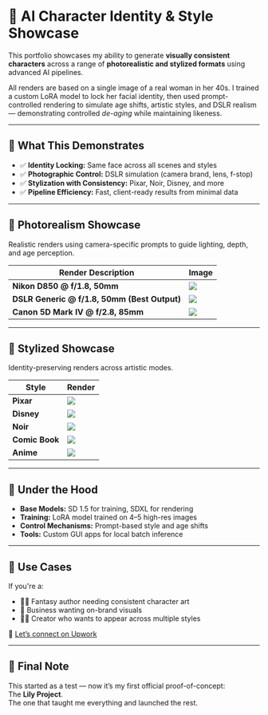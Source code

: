 # 🎨 AI Character Identity & Style Showcase

This portfolio showcases my ability to generate **visually consistent characters** across a range of **photorealistic and stylized formats** using advanced AI pipelines.

All renders are based on a single image of a real woman in her 40s. I trained a custom LoRA model to lock her facial identity, then used prompt-controlled rendering to simulate age shifts, artistic styles, and DSLR realism — demonstrating controlled *de-aging* while maintaining likeness.

---

## 💼 What This Demonstrates

- ✅ **Identity Locking:** Same face across all scenes and styles  
- ✅ **Photographic Control:** DSLR simulation (camera brand, lens, f-stop)  
- ✅ **Stylization with Consistency:** Pixar, Noir, Disney, and more  
- ✅ **Pipeline Efficiency:** Fast, client-ready results from minimal data  

---

## 📸 Photorealism Showcase

Realistic renders using camera-specific prompts to guide lighting, depth, and age perception.

| Render Description                          | Image                                                                |
|---------------------------------------------|-----------------------------------------------------------------------|
| **Nikon D850 @ f/1.8, 50mm**                | ![](https://raw.githubusercontent.com/Todd2112/My-Portfolio/master/Visual-Portfolio/Photorealism_Showcase/Nikon_f1-8_50mm.png)                     |
| **DSLR Generic @ f/1.8, 50mm (Best Output)**| ![](https://raw.githubusercontent.com/Todd2112/My-Portfolio/master/Visual-Portfolio/Photorealism_Showcase/DSLR_f1-8_50mm_Generic.png)             |
| **Canon 5D Mark IV @ f/2.8, 85mm**          | ![](https://raw.githubusercontent.com/Todd2112/My-Portfolio/master/Visual-Portfolio/Photorealism_Showcase/Canon_f2-8_85mm.png)                    |

---

## 🎨 Stylized Showcase

Identity-preserving renders across artistic modes.

| Style        | Render                                                                 |
|--------------|------------------------------------------------------------------------|
| **Pixar**    | ![](https://raw.githubusercontent.com/Todd2112/My-Portfolio/master/Visual-Portfolio/Stylized_Showcase/Pixar.png)                |
| **Disney**   | ![](https://raw.githubusercontent.com/Todd2112/My-Portfolio/master/Visual-Portfolio/Stylized_Showcase/Disney.png)               |
| **Noir**     | ![](https://raw.githubusercontent.com/Todd2112/My-Portfolio/master/Visual-Portfolio/Stylized_Showcase/Noir.png)                 |
| **Comic Book** | ![](https://raw.githubusercontent.com/Todd2112/My-Portfolio/master/Visual-Portfolio/Stylized_Showcase/ComicBook.png)         |
| **Anime**    | ![](https://raw.githubusercontent.com/Todd2112/My-Portfolio/master/Visual-Portfolio/Stylized_Showcase/Anime.png)                |

---

## 🧰 Under the Hood

- **Base Models:** SD 1.5 for training, SDXL for rendering  
- **Training:** LoRA model trained on 4–5 high-res images  
- **Control Mechanisms:** Prompt-based style and age shifts  
- **Tools:** Custom GUI apps for local batch inference  

---

## 🚀 Use Cases

If you're a:
- 🧙‍♂️ Fantasy author needing consistent character art  
- 🏢 Business wanting on-brand visuals  
- 🧑‍🎤 Creator who wants to appear across multiple styles  

💌 [Let’s connect on Upwork](https://www.upwork.com/freelancers/~012b4ab4bd30f1e741)

---

## 🧠 Final Note

This started as a test — now it’s my first official proof-of-concept:  
The **Lily Project**.  
The one that taught me everything and launched the rest.
